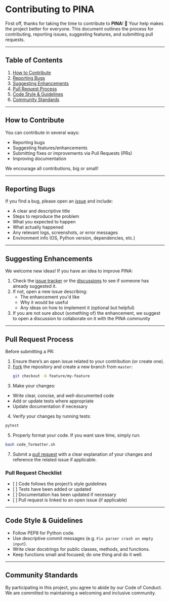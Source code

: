 # Contributing to PINA

First off, thanks for taking the time to contribute to **PINA**! 🎉 Your help makes the project better for everyone. This document outlines the process for contributing, reporting issues, suggesting features, and submitting pull requests.

---

## Table of Contents

1. [How to Contribute](#how-to-contribute)
2. [Reporting Bugs](#reporting-bugs)
3. [Suggesting Enhancements](#suggesting-enhancements)
4. [Pull Request Process](#pull-request-process)
5. [Code Style & Guidelines](#code-style--guidelines)
6. [Community Standards](#community-standards)

---

## How to Contribute

You can contribute in several ways:
- Reporting bugs
- Suggesting features/enhancements
- Submitting fixes or improvements via Pull Requests (PRs)
- Improving documentation

We encourage all contributions, big or small!

---

## Reporting Bugs

If you find a bug, please open an [issue](https://github.com/mathLab/PINA/issues) and include:
- A clear and descriptive title
- Steps to reproduce the problem
- What you expected to happen
- What actually happened
- Any relevant logs, screenshots, or error messages
- Environment info (OS, Python version, dependencies, etc.)

---

## Suggesting Enhancements

We welcome new ideas! If you have an idea to improve PINA:
1. Check the [issue tracker](https://github.com/mathLab/PINA/issues) or the [discussions](https://github.com/mathLab/PINA/discussions) to see if someone has already suggested it.
2. If not, open a new issue describing:
   - The enhancement you'd like
   - Why it would be useful
   - Any ideas on how to implement it (optional but helpful)
3. If you are not sure about (something of) the enhancement, we suggest to open a discussion to collaborate on it with the PINA community

---

## Pull Request Process

Before submitting a PR:

1. Ensure there’s an open issue related to your contribution (or create one).
2. [Fork](https://help.github.com/articles/fork-a-repo) the repository and create a new branch from `master`:
   ```bash
   git checkout -b feature/my-feature
    ```
3. Make your changes:
  - Write clear, concise, and well-documented code
  - Add or update tests where appropriate
  - Update documentation if necessary
4. Verify your changes by running tests:
  ```bash
  pytest
  ```
5. Properly format your code. If you want save time, simply run:
  ```bash
  bash code_formatter.sh
  ```
7. Submit a [pull request](https://help.github.com/articles/creating-a-pull-request) with a clear explanation of your changes and reference the related issue if applicable.

### Pull Request Checklist
 - [ ] Code follows the project’s style guidelines
 - [ ] Tests have been added or updated
 - [ ] Documentation has been updated if necessary
 - [ ] Pull request is linked to an open issue (if applicable)

---

## Code Style & Guidelines
- Follow PEP8 for Python code.
- Use descriptive commit messages (e.g. `Fix parser crash on empty input`).
- Write clear docstrings for public classes, methods, and functions.
- Keep functions small and focused; do one thing and do it well.

---

## Community Standards
By participating in this project, you agree to abide by our Code of Conduct. We are committed to maintaining a welcoming and inclusive community.
